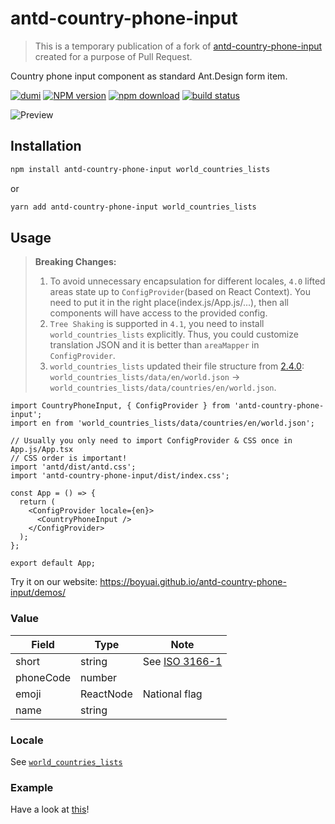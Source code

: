 # antd-country-phone-input

> This is a temporary publication of a fork of [antd-country-phone-input](https://www.npmjs.com/package/antd-country-phone-input) created for a purpose of Pull Request.

Country phone input component as standard Ant.Design form item.

[![dumi][dumi-image]][dumi-url] [![NPM version][npm-image]][npm-url] [![npm download][download-image]][download-url] [![build status][github-actions-image]][github-actions-url]

[dumi-image]: https://img.shields.io/badge/docs%20by-dumi-blue?style=flat-square
[dumi-url]: https://github.com/umijs/dumi
[npm-image]: https://img.shields.io/npm/v/antd-country-phone-input.svg?style=flat-square
[npm-url]: https://npmjs.org/package/antd-country-phone-input
[download-image]: https://img.shields.io/npm/dm/antd-country-phone-input.svg?style=flat-square
[download-url]: https://npmjs.org/package/antd-country-phone-input
[github-actions-image]: https://github.com/boyuai/antd-country-phone-input/workflows/CI/badge.svg
[github-actions-url]: https://github.com/boyuai/antd-country-phone-input/actions

![Preview](https://staticcdn.boyuai.com/user-assets/6074/DvBU2V96oXmxMQ45rrnKUb/2021416-171631.png!png)

## Installation

```bash
npm install antd-country-phone-input world_countries_lists
```

or

```bash
yarn add antd-country-phone-input world_countries_lists
```

## Usage

> **Breaking Changes:**
>
> 1. To avoid unnecessary encapsulation for different locales, `4.0` lifted areas state up to `ConfigProvider`(based on React Context). You need to put it in the right place(index.js/App.js/...), then all components will have access to the provided config.
> 2. `Tree Shaking` is supported in `4.1`, you need to install `world_countries_lists` explicitly. Thus, you could customize translation JSON and it is better than `areaMapper` in `ConfigProvider`.
> 3. `world_countries_lists` updated their file structure from [2.4.0](https://github.com/stefangabos/world_countries/releases/tag/2.4.0): `world_countries_lists/data/en/world.json` -> `world_countries_lists/data/countries/en/world.json`.

```tsx | pure
import CountryPhoneInput, { ConfigProvider } from 'antd-country-phone-input';
import en from 'world_countries_lists/data/countries/en/world.json';

// Usually you only need to import ConfigProvider & CSS once in App.js/App.tsx
// CSS order is important!
import 'antd/dist/antd.css';
import 'antd-country-phone-input/dist/index.css';

const App = () => {
  return (
    <ConfigProvider locale={en}>
      <CountryPhoneInput />
    </ConfigProvider>
  );
};

export default App;
```

Try it on our website: https://boyuai.github.io/antd-country-phone-input/demos/

### Value

| Field     | Type      | Note                                                               |
| --------- | --------- | ------------------------------------------------------------------ |
| short     | string    | See [ISO 3166-1](https://en.wikipedia.org/wiki/ISO_3166-1_alpha-2) |
| phoneCode | number    |
| emoji     | ReactNode | National flag                                                      |
| name      | string    |

### Locale

See [`world_countries_lists`](https://github.com/stefangabos/world_countries)

### Example

Have a look at [this](https://github.com/boyuai/antd-country-phone-input/tree/master/example)!
